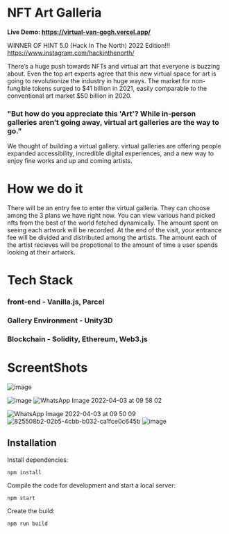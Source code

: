 # NFT Art Galleria

<b>Live Demo: https://virtual-van-gogh.vercel.app/  </b>

WINNER OF HINT 5.0 (Hack In The North) 2022 Edition!!! 
https://www.instagram.com/hackinthenorth/

There’s a huge push towards NFTs and virtual art that everyone is buzzing about. Even the top art experts agree that this new virtual space for art is going to revolutionize the industry in huge ways. The market for non-fungible tokens surged to $41 billion in 2021, easily comparable to the conventional art market $50 billion in 2020.


### "But how do you appreciate this 'Art'? While in-person galleries aren’t going away, virtual art galleries are the way to go."

We thought of building a virtual gallery. virtual galleries are offering people expanded accessibility, incredible digital experiences, and a new way to enjoy fine works and up and coming artists. 

# How we do it
There will be an entry fee to enter the virtual galleria. They can choose among the 3 plans we have right now. You can view various hand picked nfts from the best of the world fetched dynamically. The amount spent on seeing each artwork will be recorded. At the end of the visit, your entrance fee will be divided and distributed among the artists. The amount each of the artist recieves will be propotional to the amount of time a user spends looking at their artwork.


# Tech Stack

### front-end - Vanilla.js, Parcel
### Gallery Environment - Unity3D
### Blockchain - Solidity, Ethereum, Web3.js


# ScreentShots

![image](https://user-images.githubusercontent.com/53618733/161411299-a3f6474a-511c-4108-a668-33e8912ecdad.png)

![image](https://user-images.githubusercontent.com/53618733/161411358-aeee8af4-21a6-47b0-bd9c-ab4c4458cc8b.png)
![WhatsApp Image 2022-04-03 at 09 58 02](https://user-images.githubusercontent.com/53618733/161411537-5af57a1c-2db1-4963-bfab-ea6962682124.jpeg)


![WhatsApp Image 2022-04-03 at 09 50 09](https://user-images.githubusercontent.com/53618733/161411315-88da11ad-d32e-43d7-ba8c-334826461ed9.jpeg)
![825508b2-02b5-4cbb-b032-ca1fce0c645b](https://user-images.githubusercontent.com/53618733/161411329-ef90c4f0-6989-48aa-a68c-dd71e3d5a9e6.jpg)
![image](https://user-images.githubusercontent.com/53618733/161411415-3ab571fc-493c-409b-8bf3-d2a931eb3242.png)

## Installation

Install dependencies:

```
npm install
```

Compile the code for development and start a local server:

```
npm start
```

Create the build:

```
npm run build
```

